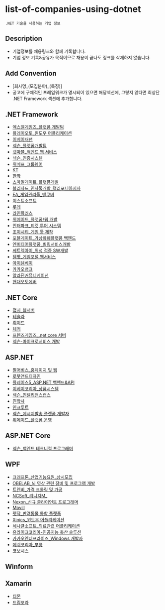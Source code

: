 # list-of-companies-using-dotnet
```
.NET 기술을 사용하는 기업 정보
```

## Description
- 기업정보를 채용링크와 함께 기록합니다. 
- 기업 정보 기록&공유가 목적이므로 채용이 끝나도 링크를 삭제하지 않습니다.

## Add Convention
- [회사명_(모집분야)_(특징)]
- 공고에 구체적인 프레임워크가 명시되어 있으면 해당섹션에, 그렇지 않다면 최상단 .NET Framework 섹션에 추가합니다.

## .NET Framework
- [엑스엘게임즈_플랫폼 개발팀](https://xlgames.recruiter.co.kr/app/jobnotice/view?systemKindCode=MRS1&jobnoticeSn=17190)
- [플레이오토_윈도우 어플리케이션](https://www.playauto.co.kr/com/recruit_apply.html?num=33)
- [이베이재팬](https://ebaykorea.recruiter.co.kr/bbs/appsite/notice/read/77566)
- [넥슨_플랫폼개발팀](http://company.nexon.com/careers/1/50)
- [넷마블_백엔드 웹 서비스](https://company.netmarble.com/rem/www/notice.jsp?anno_id=1757858&annotype=all) 
- [넥슨_인증시스템](https://www.jobplanet.co.kr/companies/83498/job_postings/1151212/%EC%9E%A1%ED%94%8C%EB%9E%98%EB%8B%9B-%EB%A7%A4%EC%B9%AD-%EC%82%AC%EB%82%B4-%EC%9D%B8%EC%A6%9D-%EC%8B%9C%EC%8A%A4%ED%85%9C-%EA%B0%9C%EB%B0%9C%EC%9E%90/%EB%84%A5%EC%8A%A8%EC%BD%94%EB%A6%AC%EC%95%84?_rs_act=search&_rs_con=job_postings&_rs_element=search_result)
- [위메프_그룹웨어](https://www.wanted.co.kr/wd/22834)
- [KT](https://recruit.kt.com/apply/notifyView?seq=16388)
- [한화](https://www.hanwhain.com/web/apply/notification/view.do?rtSeq=2882)
- [스마일게이트_플랫폼개발](http://www.gamejob.co.kr/List_GI/GIB_Read.asp?GI_No=171534)
- [블리자드_인사툴개발_캘리포니아지사](https://careers.blizzard.com/ko-kr/openings/o26ybfwB)
- [EA_게임관리툴_밴쿠버](https://ea.gr8people.com/index.gp?method=cappportal.showJob&opportunityID=156206&sid=https://www.google.com/)
- [이스트소프트](http://job.incruit.com/entry/jobpost.asp?job=1811070000616)
- [롯데](https://job.lotte.co.kr/LotteRecruit/Recruit_Info/RecruitView.aspx?emptype=20000252&nowpage=1&keyword=&keyselect=&regtype=)
- [라인플러스](http://www.saramin.co.kr/zf_user/jobs/view?rec_idx=32098808)
- [위메이드_플랫폼/웹 개발](http://www.jobkorea.co.kr/Recruit/GI_Read/30115016?Oem_Code=C1&logpath=1&sc=63)
- [인터파크_티켓,투어 시스템](https://interpark.recruiter.co.kr/app/jobnotice/view?systemKindCode=MRS2&jobnoticeSn=24252)
- [조이시티_게임 툴 제작](https://corp.joycity.com/recruit/JobInfo.do)
- [포블게이트_가상화폐플랫폼 백엔드](https://www.rocketpunch.com/companies/foblgate/jobs)
- [엔미디어플랫폼_빌링서비스개발](http://www.saramin.co.kr/zf_user/jobs/view?rec_idx=38456282&utm_campaign=google_jobs_apply&utm_source=google_jobs_apply&utm_medium=organic)
- [쎄트렉아이_위성 검증 SW개발](http://www.saramin.co.kr/zf_user/jobs/view?rec_idx=37644057)
- [잼팟_게임포털 웹서비스](https://www.wanted.co.kr/wd/37232?referer_id=332797)
- [아이템베이](https://programmers.co.kr/job_positions/2638)
- [카카오뱅크](http://www.saramin.co.kr/zf_user/jobs/relay/view?isMypage=no&rec_idx=38723747&recommend_ids=eJxd0McNQyEQRdFqvJ8c1i5k%2Bu%2FClviGh5eXMwShlSLSOt7%2ByrdCjq0FDko5vhM8%2BvKV2zuStkeVck1aPNc1y7W7OU4qacYk6V%2Fusz3McZyLcfzJ37iSWB6XNjPIFEo8zMlBXZThmzpdQL9tqMGBGkKoVnY9Y%2BXYB54YV6A%3D&view_type=list&gz=1&t_ref_content=premium_recruit_fix&t_ref=jobcategory_recruit&t_ref_area=102#seq=0)
- [알라딘커뮤니케이션](http://www.saramin.co.kr/zf_user/jobs/relay/view?isMypage=no&rec_idx=38694909&recommend_ids=eJxdkEsSBCEIQ08ze%2FmEyHoO4v1vMZbTitVVbh6QELQemYYY9PjwaxcO%2FxcocAyELKQGTQYSL6xxtZyFeOHTp87Zfuk3nr7Md%2FU3bn8jgBOXjRG1rnDbNXdIXTe13Q8ilVa3oXVhVPZwrGwPTrVoWVljr38DTKwWeXSRigkzYZa2pfplxXRfqX4jdVgh&view_type=list&gz=1&t_ref_content=general&t_ref=jobcategory_recruit#seq=0)
- [현대오토에버](http://www.saramin.co.kr/zf_user/jobs/relay/view?isMypage=no&rec_idx=38670780&recommend_ids=eJxtj7ENQzEIRKdJb%2BDgTJ1BvP8WQcm3cRGJwo8HJ2yTGjRZnv7i2y5ceBr1npffeLxUXX7j44Pi8GrEDyeCuYjYVu0fnu2c0dtUmxjLQx5UHXEQmXCeME%2BO%2BspGaEV3lCMHrO%2Bim0QjXOSykaJ5EIBDO8pMmNcwWGc0SuY3%2BQOn8FBy&view_type=list&gz=1&t_ref_content=general&t_ref=jobcategory_recruit#seq=0)

## .NET Core
- [펍지_웹서버](https://www.wanted.co.kr/wd/12800)
- [테슬라](https://www.tesla.com/ko_KR/careers/job/-56433)
- [뤼이드](https://www.wanted.co.kr/wd/32724)
- [체커](https://apply.workable.com/chequer/j/9BDAF4C372/)
- [프렌즈게임즈_.net core 서버](https://kakaogames.recruiter.co.kr/app/jobnotice/view?systemKindCode=MRS2&jobnoticeSn=19396)
- [넥슨-마이크로서비스 개발](https://kr.indeed.com/viewjob?jk=cc778e2116c22ee1&tk=1ehumen26p3b8801&from=serp&vjs=3)

## ASP.NET
 - [펄어비스_홈페이지 및 웹](http://www.gamejob.co.kr/List_GI/GIB_Read.asp?GI_No=169630)
 - [로봇앤드디자인](http://www.saramin.co.kr/zf_user/jobs/view?rec_idx=38208352&utm_campaign=google_jobs_apply&utm_source=google_jobs_apply&utm_medium=organic)
 - [플레이스5_ASP.NET 백앤드&API](https://www.wanted.co.kr/wd/37864?utm_campaign=google_jobs_apply&utm_source=google_jobs_apply&utm_medium=organic)
 - [이베이코리아_상품시스템](https://www.wanted.co.kr/wd/40315)
 - [넥슨_인텔리전스랩스](https://www.wanted.co.kr/wd/5902?utm_campaign=google_jobs_apply&utm_source=google_jobs_apply&utm_medium=organic)
 - [진학사](https://www.wanted.co.kr/wd/42979?utm_campaign=google_jobs_apply&utm_source=google_jobs_apply&utm_medium=organic)
 - [인크루트](https://job.incruit.com/jobdb_info/jobpost.asp?job=2009010000227)
 - [넥슨_메시지발송 플랫폼 개발자](https://career.nexon.com/user/recruit/notice/noticeView?joinCorp=NX&reNo=20190237)
 - [위메이드_플랫폼 운영](https://www.wemade.com/Recruit/JobView/58?page=1&search=)
 
## ASP.NET Core
 - [넥슨_백엔드 테크니컬 프로그래머](https://career.nexon.com/user/recruit/notice/noticeView?joinCorp=NX&reNo=20200100)

## WPF
- [크래프톤_산업기능요원_상시모집](https://www.jobplanet.co.kr/companies/74946/job_postings/363852/%EA%B2%8C%EC%9E%84%ED%9A%8C%EC%82%AC-%EB%B8%94%EB%A3%A8%ED%99%80-%ED%94%84%EB%A1%9C%EA%B7%B8%EB%9E%A8-%EC%82%B0%EC%97%85%EA%B8%B0%EB%8A%A5%EC%9A%94%EC%9B%90/%ED%81%AC%EB%9E%98%ED%94%84%ED%86%A4)
- [OBELAB_뇌 영상 관련 장비 및 프로그램 개발](https://www.wanted.co.kr/wd/22899)
- [트렌비_가격 크롤링 및 가공](https://www.wanted.co.kr/wd/22153)
- [NCSoft_리니지M_](https://careers.ncsoft.com/apply/view/38655)
- [Nexon_신규 클라이언트 프로그래머](https://career.nexon.com/user/recruit/notice/noticeView?joinCorp=NX&reNo=20190068)
- [Movill](https://www.wanted.co.kr/wd/40037?utm_campaign=google_jobs_apply&utm_source=google_jobs_apply&utm_medium=organic)
- [펫닥_반려동물 통합 플랫폼](https://www.wanted.co.kr/wd/35824?referer_id=20&utm_campaign=google_jobs_apply&utm_source=google_jobs_apply&utm_medium=organic)
- [Xinics_윈도우 어플리케이션](https://programmers.co.kr/job_positions/1218?utm_campaign=google_jobs_apply&utm_source=google_jobs_apply&utm_medium=organic)
- [세나클소프트_의료관련 어플리케이션](https://www.rocketpunch.com/jobs/76338/Windows-ClientC-WPF-%EA%B0%9C%EB%B0%9C%EC%9E%90?utm_campaign=google_jobs_apply&utm_source=google_jobs_apply&utm_medium=organic)
- [유라이크코리아-인공지능 축산 솔루션](https://www.rocketpunch.com/jobs/77178/NET-%EA%B0%9C%EB%B0%9C%EC%9E%90-%EC%8B%A0%EC%9E%85%EA%B2%BD%EB%A0%A5)
- [카카오엔터프라이즈_Windows 개발자](https://www.jobplanet.co.kr/companies/353508/job_postings/1164495/%EC%B9%B4%EC%B9%B4%EC%98%A4%EC%9B%8C%ED%81%AC-windows-%EA%B0%9C%EB%B0%9C%EC%9E%90/%EC%B9%B4%EC%B9%B4%EC%98%A4%EC%97%94%ED%84%B0%ED%94%84%EB%9D%BC%EC%9D%B4%EC%A6%88)
- [메쉬코리아_부릉](https://www.wanted.co.kr/wd/43043?utm_campaign=google_jobs_apply&utm_source=google_jobs_apply&utm_medium=organic)
- [코보시스](https://www.wanted.co.kr/wd/46155?utm_campaign=google_jobs_apply&utm_source=google_jobs_apply&utm_medium=organic)

## Winform

## Xamarin
- [티몬](http://www.saramin.co.kr/zf_user/jobs/view?rec_idx=36828692) 
- [드림포라](https://www.rocketpunch.com/jobs/75906/%EB%AA%A8%EB%B0%94%EC%9D%BC-%EC%95%A0%ED%94%8C%EB%A6%AC%EC%BC%80%EC%9D%B4%EC%85%98-%EA%B0%9C%EB%B0%9C%EC%9E%90-%EA%B2%BD%EB%A0%A5)
